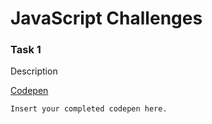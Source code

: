 # JavaScript Challenges

### Task 1

Description

[Codepen](link)

`Insert your completed codepen here.`

